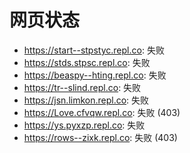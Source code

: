 # 网页状态
- https://start--stpstyc.repl.co: 失败
- https://stds.stpsc.repl.co: 失败
- https://beaspy--hting.repl.co: 失败
- https://tr--slind.repl.co: 失败
- https://jsn.limkon.repl.co: 失败
- https://Love.cfvqw.repl.co: 失败 (403)
- https://ys.pyxzp.repl.co: 失败
- https://rows--zixk.repl.co: 失败 (403)

